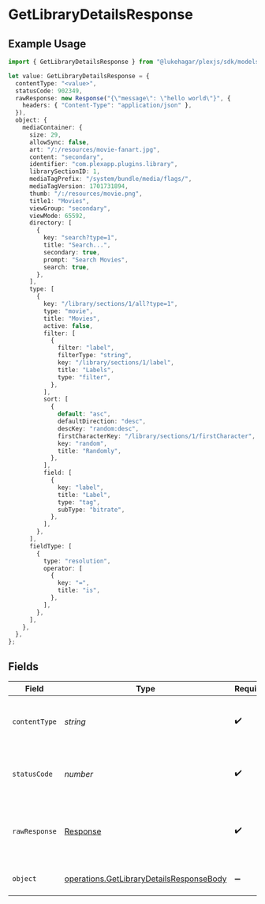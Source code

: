 # GetLibraryDetailsResponse

## Example Usage

```typescript
import { GetLibraryDetailsResponse } from "@lukehagar/plexjs/sdk/models/operations";

let value: GetLibraryDetailsResponse = {
  contentType: "<value>",
  statusCode: 902349,
  rawResponse: new Response("{\"message\": \"hello world\"}", {
    headers: { "Content-Type": "application/json" },
  }),
  object: {
    mediaContainer: {
      size: 29,
      allowSync: false,
      art: "/:/resources/movie-fanart.jpg",
      content: "secondary",
      identifier: "com.plexapp.plugins.library",
      librarySectionID: 1,
      mediaTagPrefix: "/system/bundle/media/flags/",
      mediaTagVersion: 1701731894,
      thumb: "/:/resources/movie.png",
      title1: "Movies",
      viewGroup: "secondary",
      viewMode: 65592,
      directory: [
        {
          key: "search?type=1",
          title: "Search...",
          secondary: true,
          prompt: "Search Movies",
          search: true,
        },
      ],
      type: [
        {
          key: "/library/sections/1/all?type=1",
          type: "movie",
          title: "Movies",
          active: false,
          filter: [
            {
              filter: "label",
              filterType: "string",
              key: "/library/sections/1/label",
              title: "Labels",
              type: "filter",
            },
          ],
          sort: [
            {
              default: "asc",
              defaultDirection: "desc",
              descKey: "random:desc",
              firstCharacterKey: "/library/sections/1/firstCharacter",
              key: "random",
              title: "Randomly",
            },
          ],
          field: [
            {
              key: "label",
              title: "Label",
              type: "tag",
              subType: "bitrate",
            },
          ],
        },
      ],
      fieldType: [
        {
          type: "resolution",
          operator: [
            {
              key: "=",
              title: "is",
            },
          ],
        },
      ],
    },
  },
};
```

## Fields

| Field                                                                                                       | Type                                                                                                        | Required                                                                                                    | Description                                                                                                 |
| ----------------------------------------------------------------------------------------------------------- | ----------------------------------------------------------------------------------------------------------- | ----------------------------------------------------------------------------------------------------------- | ----------------------------------------------------------------------------------------------------------- |
| `contentType`                                                                                               | *string*                                                                                                    | :heavy_check_mark:                                                                                          | HTTP response content type for this operation                                                               |
| `statusCode`                                                                                                | *number*                                                                                                    | :heavy_check_mark:                                                                                          | HTTP response status code for this operation                                                                |
| `rawResponse`                                                                                               | [Response](https://developer.mozilla.org/en-US/docs/Web/API/Response)                                       | :heavy_check_mark:                                                                                          | Raw HTTP response; suitable for custom response parsing                                                     |
| `object`                                                                                                    | [operations.GetLibraryDetailsResponseBody](../../../sdk/models/operations/getlibrarydetailsresponsebody.md) | :heavy_minus_sign:                                                                                          | The details of the library                                                                                  |